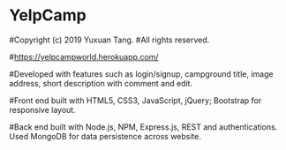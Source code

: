 # YelpCamp

#Copyright (c) 2019 Yuxuan Tang. #All rights reserved.

#https://yelpcampworld.herokuapp.com/

#Developed with features such as login/signup, campground title, image address, short description with comment and edit. 

#Front end built with HTML5, CSS3, JavaScript, jQuery; Bootstrap for responsive layout. 

#Back end built with Node.js, NPM, Express.js, REST and authentications. Used MongoDB for data persistence across website.
